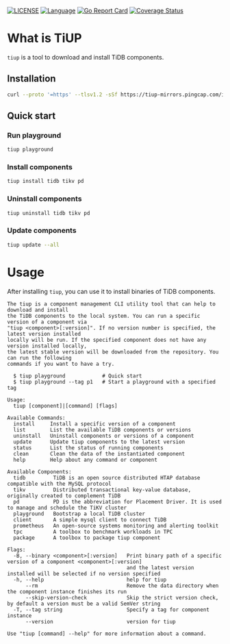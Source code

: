 [![LICENSE](https://img.shields.io/github/license/pingcap/tidb.svg)](https://github.com/pingcap-incubator/tiup/blob/master/LICENSE)
[![Language](https://img.shields.io/badge/Language-Go-blue.svg)](https://golang.org/)
[![Go Report Card](https://goreportcard.com/badge/github.com/pingcap-incubator/tiup)](https://goreportcard.com/badge/github.com/pingcap-incubator/tiup)
[![Coverage Status](https://codecov.io/gh/pingcap-incubator/tiup/branch/master/graph/badge.svg)](https://codecov.io/gh/pingcap-incubator/tiup/)

# What is TiUP

`tiup` is a tool to download and install TiDB components.

## Installation

```sh
curl --proto '=https' --tlsv1.2 -sSf https://tiup-mirrors.pingcap.com/install.sh | sh
```

## Quick start

### Run playground

```sh
tiup playground
```

### Install components

```sh
tiup install tidb tikv pd
```

### Uninstall components

```sh
tiup uninstall tidb tikv pd
```

### Update components

```sh
tiup update --all
```

# Usage
After installing `tiup`, you can use it to install binaries of TiDB components.

```
The tiup is a component management CLI utility tool that can help to download and install
the TiDB components to the local system. You can run a specific version of a component via
"tiup <component>[:version]". If no version number is specified, the latest version installed
locally will be run. If the specified component does not have any version installed locally,
the latest stable version will be downloaded from the repository. You can run the following
commands if you want to have a try.
  
  $ tiup playground            # Quick start
  $ tiup playground --tag p1   # Start a playground with a specified tag

Usage:
  tiup [component]|[command] [flags]

Available Commands:
  install     Install a specific version of a component
  list        List the available TiDB components or versions
  uninstall   Uninstall components or versions of a component
  update      Update tiup components to the latest version
  status      List the status of running components
  clean       Clean the data of the instantiated component
  help        Help about any command or component

Available Components:
  tidb         TiDB is an open source distributed HTAP database compatible with the MySQL protocol
  tikv         Distributed transactional key-value database, originally created to complement TiDB
  pd           PD is the abbreviation for Placement Driver. It is used to manage and schedule the TiKV cluster
  playground   Bootstrap a local TiDB cluster
  client       A simple mysql client to connect TiDB
  prometheus   An open-source systems monitoring and alerting toolkit
  tpc          A toolbox to benchmark workloads in TPC
  package      A toolbox to package tiup component

Flags:
  -B, --binary <component>[:version]   Print binary path of a specific version of a component <component>[:version]
                                       and the latest version installed will be selected if no version specified
  -h, --help                           help for tiup
      --rm                             Remove the data directory when the component instance finishes its run
      --skip-version-check             Skip the strict version check, by default a version must be a valid SemVer string
  -T, --tag string                     Specify a tag for component instance
      --version                        version for tiup

Use "tiup [command] --help" for more information about a command.
```
